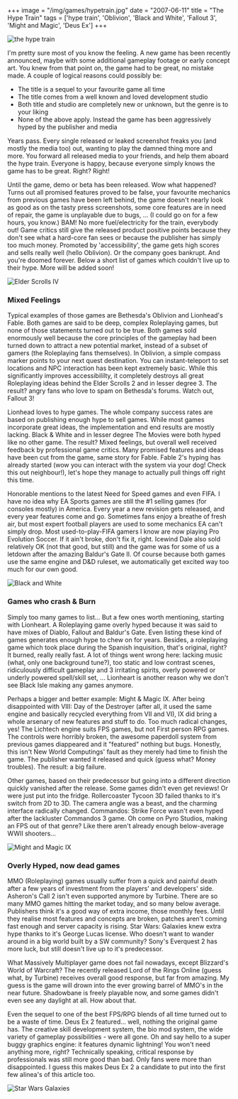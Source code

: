 +++
image = "/img/games/hypetrain.jpg"
date = "2007-06-11"
title = "The Hype Train"
tags = ['hype train', 'Oblivion', 'Black and White', 'Fallout 3', 'Might and Magic', 'Deus Ex']
+++

![the hype train](/img/articles/HypeTrain.jpg)

I'm pretty sure most of you know the feeling. A new game has been recently announced, maybe with some additional gameplay footage or early concept art. You knew from that point on, the game had to be great, no mistake made. A couple of logical reasons could possibly be:

- The title is a sequel to your favourite game all time
- The title comes from a well known and loved development studio
- Both title and studio are completely new or unknown, but the genre is to your liking
- None of the above apply. Instead the game has been aggressively hyped by the publisher and media

Years pass. Every single released or leaked screenshot freaks you (and mostly the media too) out, wanting to play the damned thing more and more. You forward all released media to your friends, and help them aboard the hype train. Everyone is happy, because everyone simply knows the game has to be great. Right? Right!

Until the game, demo or beta has been released. Wow what happened? Turns out all promised features proved to be false, your favourite mechanics from previous games have been left behind, the game doesn't nearly look as good as on the tasty press screenshots, some core features are in need of repair, the game is unplayable due to bugs, ... (I could go on for a few hours, you know.) 
BAM! No more fuel/electricity for the train, everybody out! Game critics still give the released product positive points because they don't see what a hard-core fan sees or because the publisher has simply too much money. Promoted by 'accessibility', the game gets high scores and sells really well (hello Oblivion). Or the company goes bankrupt. And you're doomed forever.
Below a short list of games which couldn't live up to their hype. More will be added soon!

![Elder Scrolls IV](/img/articles/HypeTrain_ES4.jpg)

### Mixed Feelings

Typical examples of those games are Bethesda's Oblivion and Lionhead's Fable. Both games are said to be deep, complex Roleplaying games, but none of those statements turned out to be true. Both games sold enormously well because the core principles of the gameplay had been turned down to attract a new potential market, instead of a subset of gamers (the Roleplaying fans themselves). In Oblivion, a simple compass marker points to your next quest destination. You can instant-teleport to set locations and NPC interaction has been kept extremely basic. While this significantly improves accessibililty, it completely destroys all great Roleplaying ideas behind the Elder Scrolls 2 and in lesser degree 3. The result? angry fans who love to spam on Bethesda's forums. Watch out, Fallout 3!

Lionhead loves to hype games. The whole company success rates are based on publishing enough hype to sell games. While most games incorporate great ideas, the implementation and end results are mostly lacking. Black & White and in lesser degree The Movies were both hyped like no other game. The result? Mixed feelings, but overall well received feedback by professional game critics. Many promised features and ideas have been cut from the game, same story for Fable. Fable 2's hyping has already started (wow you can interact with the system via your dog! Check this out neighbour!), let's hope they manage to actually pull things off right this time.

Honorable mentions to the latest Need for Speed games and even FIFA. I have no idea why EA Sports games are still the #1 selling games (for consoles mostly) in America. Every year a new revision gets released, and every year features come and go. Sometimes fans enjoy a breathe of fresh air, but most expert football players are used to some mechanics EA can't simply drop. Most used-to-play-FIFA gamers I know are now playing Pro Evolution Soccer. If it ain't broke, don't fix it, right. Icewind Dale also sold relatively OK (not that good, but still) and the game was for some of us a letdown after the amazing Baldur's Gate II. Of course because both games use the same engine and D&D ruleset, we automatically get excited way too much for our own good.

![Black and White](/img/articles/HypeTrain_BW.jpg)

### Games who crash & Burn

Simply too many games to list... But a few ones worth mentioning, starting with Lionheart. A Roleplaying game overly hyped because it was said to have mixes of Diablo, Fallout and Baldur's Gate. Even listing these kind of games generates enough hype to chew on for years. Besides, a roleplaying game which took place during the Spanish inquisition, that's original, right? It burned, really really fast. A lot of things went wrong here: lacking music (what, only one background tune?), too static and low contrast scenes, ridiculously difficult gameplay and 3 irritating spirits, overly powered or underly powered spell/skill set, ... Lionheart is another reason why we don't see Black Isle making any games anymore.

Perhaps a bigger and better example: Might & Magic IX. After being disappointed with VIII: Day of the Destroyer (after all, it used the same engine and basically recycled everything from VII and VI), IX did bring a whole arsenary of new features and stuff to do. Too much radical changes, yes! The Lichtech engine suits FPS games, but not First person RPG games. The controls were horribly broken, the awesome paperdoll system from previous games diappeared and it "featured" nothing but bugs. Honestly, this isn't New World Computings' fault as they merely had time to finish the game. The publisher wanted it released and quick (guess what? Money troubles). The result: a big failure.

Other games, based on their predecessor but going into a different direction quickly vanished after the release. Some games didn't even get reviews! Or were just put into the fridge. Rollercoaster Tycoon 3D failed thanks to it's switch from 2D to 3D. The camera angle was a beast, and the charming interface radically changed. Commandos: Strike Force wasn't even hyped after the lackluster Commandos 3 game. Oh come on Pyro Studios, making an FPS out of that genre? Like there aren't already enough below-average WWII shooters...

![Might and Magic IX](/img/articles/HypeTrain_MM9.jpg)

### Overly Hyped, now dead games

MMO (Roleplaying) games usually suffer from a quick and painful death after a few years of investment from the players' and developers' side. Asheron's Call 2 isn't even supported anymore by Turbine. There are so many MMO games hitting the market today, and so many below average. Publishers think it's a good way of extra income, those monthly fees. Until they realise most features and concepts are broken, patches aren't coming fast enough and server capacity is rising. Star Wars: Galaxies knew extra hype thanks to it's George Lucas license. Who doesn't want to wander around in a big world built by a SW community? Sony's Everquest 2 has more luck, but still doesn't live up to it's predecessor.

What Massively Multiplayer game does not fail nowadays, except Blizzard's World of Warcraft? The recently released Lord of the Rings Online (guess what, by Turbine) receives overall good response, but far from amazing. My guess is the game will drown into the ever growing barrel of MMO's in the near future. Shadowbane is freely playable now, and some games didn't even see any daylight at all. How about that.

Even the sequel to one of the best FPS/RPG blends of all time turned out to be a waste of time. Deus Ex 2 featured... well, nothing the original game has. The creative skill development system, the bio mod system, the wide variety of gameplay possibilities - were all gone. Oh and say hello to a super buggy graphics engine: it features dynamic lightning! You won't need anything more, right? Technically speaking, critical response by professionals was still more good than bad. Only fans were more than disappointed. I guess this makes Deus Ex 2 a candidate to put into the first few alinea's of this article too.

![Star Wars Galaxies](/img/articles/HypeTrain_SWG.jpg)

